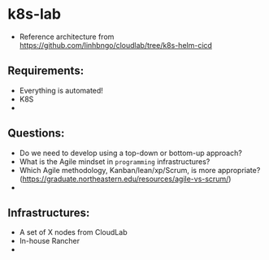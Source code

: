 # k8s-lab

- Reference architecture from https://github.com/linhbngo/cloudlab/tree/k8s-helm-cicd

## Requirements:
- Everything is automated!
- K8S
- 

## Questions:
- Do we need to develop using a top-down or bottom-up approach?
- What is the Agile mindset in `programming` infrastructures?
- Which Agile methodology, Kanban/lean/xp/Scrum, is more appropriate? (https://graduate.northeastern.edu/resources/agile-vs-scrum/)
- 


## Infrastructures:
- A set of X nodes from CloudLab
- In-house Rancher
- 
  
